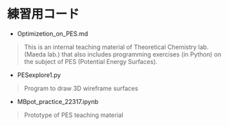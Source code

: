 # 練習用コード
- Optimizetion_on_PES.md
> This is an internal teaching material of Theoretical Chemistry lab. (Maeda lab.) that also includes programming exercises (in Python) on the subject of PES (Potential Energy Surfaces).

- PESexplore1.py
> Program to draw 3D wireframe surfaces

- MBpot_practice_22317.ipynb
> Prototype of PES teaching material
